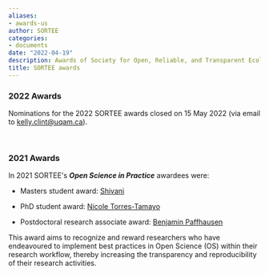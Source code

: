 ```yaml
---
aliases:
- awards-us
author: SORTEE
categories:
- documents
date: "2022-04-19"
description: Awards of Society for Open, Reliable, and Transparent Ecology and Evolutionary biology (SORTEE)
title: SORTEE awards
---
```


### 2022 Awards

Nominations for the 2022 SORTEE awards closed on 15 May 2022 (via email to [kelly.clint@uqam.ca](mailto:kelly.clint@uqam.ca)).

&nbsp;
&nbsp;

### 2021 Awards   

In 2021 SORTEE's ***Open Science in Practice*** awardees were:   

* Masters student award: [Shivani](https://twitter.com/shivanim675)   

* PhD student award: [Nicole Torres-Tamayo](https://twitter.com/PaleoNicole)   

* Postdoctoral research associate award: [Benjamin Paffhausen](https://scholar.google.com/citations?user=PBBBWjEAAAAJ&hl=de)  

This award aims to recognize and reward researchers who have endeavoured to implement best practices in Open Science (OS) within their research workflow, thereby increasing the transparency and reproducibility of their research activities. 

&nbsp;
&nbsp;